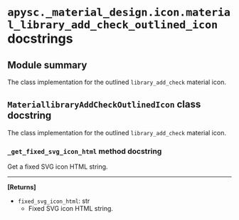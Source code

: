 # `apysc._material_design.icon.material_library_add_check_outlined_icon` docstrings

## Module summary

The class implementation for the outlined `library_add_check` material icon.

## `MateriallibraryAddCheckOutlinedIcon` class docstring

The class implementation for the outlined `library_add_check` material icon.

### `_get_fixed_svg_icon_html` method docstring

Get a fixed SVG icon HTML string.<hr>

**[Returns]**

- `fixed_svg_icon_html`: str
  - Fixed SVG icon HTML string.